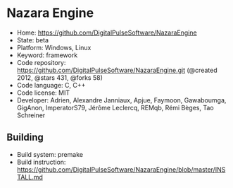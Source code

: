 # Nazara Engine

- Home: https://github.com/DigitalPulseSoftware/NazaraEngine
- State: beta
- Platform: Windows, Linux
- Keyword: framework
- Code repository: https://github.com/DigitalPulseSoftware/NazaraEngine.git (@created 2012, @stars 431, @forks 58)
- Code language: C, C++
- Code license: MIT
- Developer: Adrien, Alexandre Janniaux, Apjue, Faymoon, Gawaboumga, GigAnon, ImperatorS79, Jérôme Leclercq, REMqb, Rémi Bèges, Tao Schreiner

## Building

- Build system: premake
- Build instruction: https://github.com/DigitalPulseSoftware/NazaraEngine/blob/master/INSTALL.md
